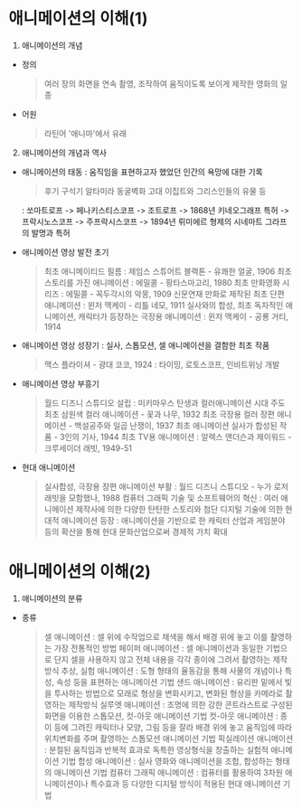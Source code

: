# 애니메이션의 이해(1)

1. 애니메이션의 개념

- 정의
  > 여러 장의 화면을 연속 촬영, 조작하여 움직이도록 보이게 제작한 영화의 일종
- 어원
  > 라틴어 '애니마'에서 유래

2. 애니메이션의 개념과 역사

- 애니메이션의 태동
  : 움직임을 표현하고자 했었던 인간의 욕망에 대한 기록

  > 후기 구석기 알타미라 동굴벽화
  > 고대 이집트와 그리스인들의 유물 등

  : 쏘마트로프 -> 페나키스티스코프 -> 조트로프 -> 1868년 키네오그래프 특허 -> 프락시노스코프 -> 주프락시스코프 -> 1894년 뤼미에르 형제의 시네마트 그라프의 발명과 특허

- 애니메이션 영상 발전 초기

  > 최초 애니메이티드 필름 : 제임스 스튜어트 블랙톤 - 유쾌한 얼굴, 1906
  > 최초 스토리를 가진 애니메이션 : 에밀콜 - 팡타스마고리, 1980
  > 최초 만화영화 시리즈 : 에밀콜 - 꼭두각시의 악몽, 1909
  > 신문연재 만화로 제작된 최초 단편 애니메이션 : 윈저 맥케이 - 리틀 네모, 1911
  > 실사와의 합성, 최초 독자적인 애니메이션, 캐릭터가 등장하는 극장용 애니메이션 : 윈저 맥케이 - 공룡 거티, 1914

- 애니메이션 영상 성장기 : 실사, 스톱모션, 셀 애니메이션을 결함한 최초 작품

  > 맥스 플라이셔 - 광대 코코, 1924 : 타이밍, 로토스코프, 인비트위닝 개발

- 애니메이션 영상 부흥기

  > 월드 디즈니 스튜디오 설립 : 미키마우스 탄생과 컬러애니메이션 시대 주도
  > 최초 삼원색 컬러 애니메이션 - 꽃과 나무, 1932
  > 최초 극장용 컬러 장편 애니메이션 - 백설공주와 일곱 난쟁이, 1937
  > 최초 애니메이션 실사가 합성된 작품 - 3인의 기사, 1944
  > 최초 TV용 애니메이션 : 알렉스 앤더슨과 제이워드 - 크루세이더 래빗, 1949-51

- 현대 애니메이션
  > 실사합성, 극장용 장편 애니메이션 부활 : 월드 디즈니 스튜디오 - 누가 로저래빗을 모함했나, 1988
  > 컴퓨터 그래픽 기술 및 소프트웨어의 혁신
  > : 여러 애니메이션 제작사에 의한 다양한 탄탄한 스토리와 첨단 디지털 기술에 의한 현대적 애니메이션 등장
  > : 애니메이션을 기반으로 한 캐릭터 산업과 게임분야 등의 확산을 통해 현대 문화산업으로써 경제적 가치 확대

# 애니메이션의 이해(2)

1. 애니메이션의 분류

- 종류
  > 셀 애니메이션 : 셀 위에 수작업으로 채색을 해서 배경 위에 놓고 이를 촬영하는 가장 전통적인 방법
  > 페이퍼 애니메이션 : 셀 애니메이션과 동일한 기법으로 단지 셀을 사용하지 않고 전체 내용을 각각 종이에 그려서 촬영하는 제작방식
  > 추상, 실험 애니메이션 : 도형 형태의 율동감을 통해 사물의 개념이나 특성, 속성 등을 표현하는 애니메이션 기법
  > 샌드 애니메이션 : 유리판 밑에서 빛을 투사하는 방법으로 모래로 형상을 변화시키고, 변화된 형상을 카메라로 촬영하는 제작방식
  > 실루엣 애니메이션 : 조명에 의한 강한 콘트라스트로 구성된 화면을 이용한 스톱모션, 컷-아웃 애니메이션 기법
  > 컷-아웃 애니메이션 : 종이 등에 그려진 캐릭터나 모양, 그림 등을 잘라 배경 위에 놓고 움직임에 따라 위치변화를 주며 촬영하는 스톱모션 애니메이션 기법
  > 픽실레이션 애니메이션 : 분절된 움직임과 반복적 효과로 독특한 영상형식을 창출하는 실험적 애니메이션 기법
  > 합성 애니메이션 : 실사 영화와 애니메이션을 조합, 합성하는 형태의 애니메이션 기법
  > 컴퓨터 그래픽 애니메이션 : 컴퓨터를 활용하여 3차원 애니메이션이나 특수효과 등 다양한 디지털 방식이 적용된 현대 애니메이션 기법
